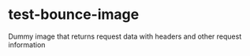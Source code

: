# test-bounce-image
Dummy image that returns request data with headers and other request information
